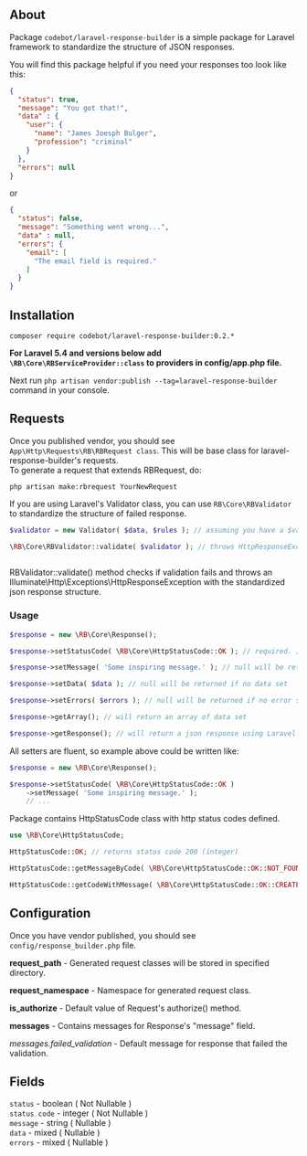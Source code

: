 ## About
Package `codebot/laravel-response-builder` is a simple package for Laravel framework to standardize the structure of JSON responses.

You will find this package helpful if you need your responses too look like this:

```json
{
  "status": true,
  "message": "You got that!",
  "data" : {
    "user": {
      "name": "James Joesph Bulger",
      "profession": "criminal"
    }
  },
  "errors": null
}
```

or

```json
{
  "status": false,
  "message": "Something went wrong...",
  "data" : null,
  "errors": {
    "email": [
      "The email field is required."
    ]
  }
}
```

## Installation  
`composer require codebot/laravel-response-builder:0.2.*`

**For Laravel 5.4 and versions below add `\RB\Core\RBServiceProvider::class` to providers in config/app.php file.**

Next run `php artisan vendor:publish --tag=laravel-response-builder` command in your console.

## Requests

Once you published vendor, you should see `App\Http\Requests\RB\RBRequest class`. This will be base class for
laravel-response-builder's requests.  
To generate a request that extends RBRequest, do:
  
`php artisan make:rbrequest YourNewRequest` 

If you are using Laravel's Validator class, you can use `RB\Core\RBValidator` to standardize the structure of failed response. 

```php
$validator = new Validator( $data, $rules ); // assuming you have a $validator instance

\RB\Core\RBValidator::validate( $validator ); // throws HttpResponseException or returns boolean true
 
```

RBValidator::validate() method checks if validation fails and throws an Illuminate\Http\Exceptions\HttpResponseException with the standardized json response structure.

### Usage  
```php
$response = new \RB\Core\Response();

$response->setStatusCode( \RB\Core\HttpStatusCode::OK ); // required. If code is 2XX then Response::status field will be "true", otherwise "false"

$response->setMessage( 'Some inspiring message.' ); // null will be returned if no message set

$response->setData( $data ); // null will be returned if no data set

$response->setErrors( $errors ); // null will be returned if no error set

$response->getArray(); // will return an array of data set

$response->getResponse(); // will return a json response using Laravel's response() helper 
```

All setters are fluent, so example above could be written like:
```php
$response = new \RB\Core\Response();

$response->setStatusCode( \RB\Core\HttpStatusCode::OK )
    ->setMessage( 'Some inspiring message.' ); 
    // ...
```

Package contains HttpStatusCode class with http status codes defined.

```php
use \RB\Core\HttpStatusCode;

HttpStatusCode::OK; // returns status code 200 (integer)

HttpStatusCode::getMessageByCode( \RB\Core\HttpStatusCode::OK::NOT_FOUND ); // returns string "Not Found"

HttpStatusCode::getCodeWithMessage( \RB\Core\HttpStatusCode::OK::CREATED ); // returns string - code and message, e.g. "201 Created"
```

## Configuration

Once you have vendor published, you should see `config/response_builder.php` file.

**request_path** - Generated request classes will be stored in specified directory.  

**request_namespace** - Namespace for generated request class.  

**is_authorize** - Default value of Request's authorize() method.

**messages** - Contains messages for Response's "message" field.  

*messages.failed_validation* - Default message for response that failed the validation.

## Fields

`status` - boolean ( Not Nullable )  
`status code` - integer ( Not Nullable )  
`message` - string ( Nullable )  
`data` - mixed ( Nullable )  
`errors` - mixed ( Nullable )  

